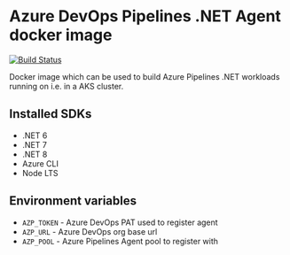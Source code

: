 # Azure DevOps Pipelines .NET Agent docker image

[![Build Status](https://dev.azure.com/wcom/General/_apis/build/status%2FWCOM.AzurePipelines.DotNet.Agent?branchName=main)](https://dev.azure.com/wcom/General/_build/latest?definitionId=105&branchName=main)

Docker image which can be used to build Azure Pipelines .NET workloads running on i.e. in a AKS cluster.

## Installed SDKs

* .NET 6
* .NET 7
* .NET 8
* Azure CLI
* Node LTS

## Environment variables

* `AZP_TOKEN` - Azure DevOps PAT used to register agent
* `AZP_URL` - Azure DevOps org base url
* `AZP_POOL` - Azure Pipelines Agent pool to register with